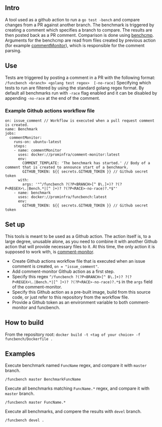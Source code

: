 ## Intro
A tool used as a github action to run a `go test -bench` and compare changes from a PR against another branch. The benchmark is triggered by creating a comment which specifies a branch to compare. The results are then posted back as a PR comment.
Comparison is done using [benchcmp](https://godoc.org/golang.org/x/tools/cmd/benchcmp). Arguments for the benchcmp are read from files created by previous action (for example [commentMonitor](/tools/commentMonitor/main.go)), which is responsible for the comment parsing.

## Use
Tests are triggered by posting a comment in a PR with the following format:
`/funcbench <branch> <golang test regex>  [-no-race]`
Specifying which tests to run are filtered by using the standard golang regex format.
By default all benchmarks run with `-race` flag enabled and it can be disabled by appending `-no-race` at the end of the comment.

### Example Github actions workflow file
```
on: issue_comment // Workflow is executed when a pull request comment is created.
name: Benchmark
jobs:
  commentMonitor:
    runs-on: ubuntu-latest
    steps:
    - name: commentMonitor
      uses: docker://prominfra/comment-monitor:latest
      env:
        COMMENT_TEMPLATE: 'The benchmark has started.' // Body of a comment that is created to announce start of a benchmark.
        GITHUB_TOKEN: ${{ secrets.GITHUB_TOKEN }} // Github secret token
      with:
        args: '"^/funcbench ?(?P<BRANCH>[^ B\.]+)? ?(?P<REGEX>\.|Bench.*|[^ ]+)? ?(?P<RACE>-no-race)?.*$"'
    - name: benchmark
      uses: docker://prominfra/funcbench:latest
      env:
        GITHUB_TOKEN: ${{ secrets.GITHUB_TOKEN }} // Github secret token
```

## Set up
This tools is meant to be used as a Github action. The action itself is, to a large degree, unusable alone, as you need to combine it with another Github action that will provide necessary files to it. At this time, the only action it is supposed to work with, is [comment-monitor](https://github.com/prometheus/test-infra/tree/master/tools/commentMonitor).
- Create Github actions workflow file that is executed when an issue comment is created, `on = "issue_comment"`.
- Add comment-monitor Github action as a first step.
- Specify this regex `^/funcbench ?(?P<BRANCH>[^ B\.]+)? ?(?P<REGEX>\.|Bench.*|[^ ]+)? ?(?P<RACE>-no-race)?.*$` in the `args` field of the comment-monitor.
- Specify this Github action as a pre-built image, build from this source code, or just refer to this repository from the workflow file.
- Provide a Github token as an environment variable to both comment-monitor and funcbench.

## How to build
From the repository root:
`docker build -t <tag of your choice> -f funcbench/Dockerfile .`

## Examples
Execute benchmark named `FuncName` regex, and compare it with `master` branch.
 ```
 /funcbench master BenchmarkFuncName
 ```

Execute all benchmarks matching `FuncName.*` regex, and compare it with `master` branch.
 ```
 /funcbench master FuncName.*
 ```

Execute all benchmarks, and compere the results with `devel` branch.
 ```
 /funcbench devel .
 ```
